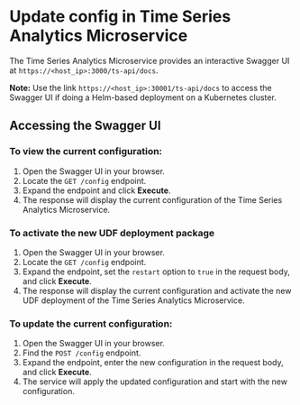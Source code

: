 # Update config in Time Series Analytics Microservice

The Time Series Analytics Microservice provides an interactive Swagger UI at `https://<host_ip>:3000/ts-api/docs`.

**Note:** Use the link `https://<host_ip>:30001/ts-api/docs` to access the Swagger UI if doing a Helm-based deployment on a Kubernetes cluster.

## Accessing the Swagger UI

### To view the current configuration:

1. Open the Swagger UI in your browser.
2. Locate the `GET /config` endpoint.
3. Expand the endpoint and click **Execute**.
4. The response will display the current configuration of the Time Series Analytics Microservice.

### To activate the new UDF deployment package

1. Open the Swagger UI in your browser.
2. Locate the `GET /config` endpoint.
3. Expand the endpoint, set the `restart` option to `true` in the request body, and click **Execute**.
4. The response will display the current configuration and activate the new UDF deployment of the Time Series Analytics Microservice.

### To update the current configuration:

1. Open the Swagger UI in your browser.
2. Find the `POST /config` endpoint.
3. Expand the endpoint, enter the new configuration in the request body, and click **Execute**.
4. The service will apply the updated configuration and start with the new configuration.
